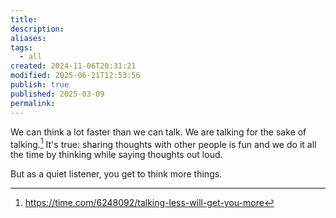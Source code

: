 ```yaml
---
title: 
description: 
aliases: 
tags:
  - all
created: 2024-11-06T20:31:21
modified: 2025-06-21T12:53:56
publish: true
published: 2025-03-09
permalink: 
---
```



We can think a lot faster than we can talk. We are talking for the sake of talking.[^thing] It's true: sharing thoughts with other people is fun and we do it all the time by thinking while saying thoughts out loud.

But as a quiet listener, you get to think more things.

[^thing]: https://time.com/6248092/talking-less-will-get-you-more

[^thing2]: https://www.gsb.stanford.edu/insights/talk-less-say-more-how-kick-habit-over-talking
